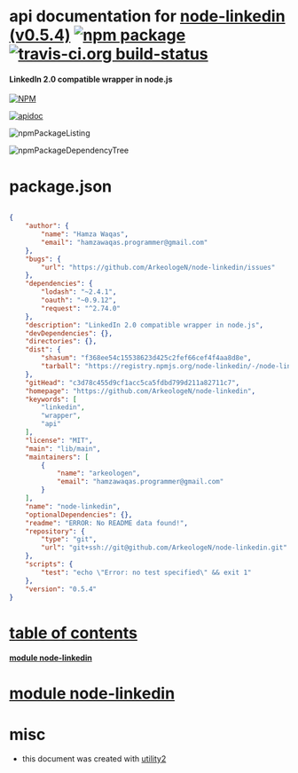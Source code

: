 # api documentation for  [node-linkedin (v0.5.4)](https://github.com/ArkeologeN/node-linkedin)  [![npm package](https://img.shields.io/npm/v/npmdoc-node-linkedin.svg?style=flat-square)](https://www.npmjs.org/package/npmdoc-node-linkedin) [![travis-ci.org build-status](https://api.travis-ci.org/npmdoc/node-npmdoc-node-linkedin.svg)](https://travis-ci.org/npmdoc/node-npmdoc-node-linkedin)
#### LinkedIn 2.0 compatible wrapper in node.js

[![NPM](https://nodei.co/npm/node-linkedin.png?downloads=true)](https://www.npmjs.com/package/node-linkedin)

[![apidoc](https://npmdoc.github.io/node-npmdoc-node-linkedin/build/screenCapture.buildNpmdoc.browser._2Fhome_2Ftravis_2Fbuild_2Fnpmdoc_2Fnode-npmdoc-node-linkedin_2Ftmp_2Fbuild_2Fapidoc.html.png)](https://npmdoc.github.io/node-npmdoc-node-linkedin/build/apidoc.html)

![npmPackageListing](https://npmdoc.github.io/node-npmdoc-node-linkedin/build/screenCapture.npmPackageListing.svg)

![npmPackageDependencyTree](https://npmdoc.github.io/node-npmdoc-node-linkedin/build/screenCapture.npmPackageDependencyTree.svg)



# package.json

```json

{
    "author": {
        "name": "Hamza Waqas",
        "email": "hamzawaqas.programmer@gmail.com"
    },
    "bugs": {
        "url": "https://github.com/ArkeologeN/node-linkedin/issues"
    },
    "dependencies": {
        "lodash": "~2.4.1",
        "oauth": "~0.9.12",
        "request": "^2.74.0"
    },
    "description": "LinkedIn 2.0 compatible wrapper in node.js",
    "devDependencies": {},
    "directories": {},
    "dist": {
        "shasum": "f368ee54c15538623d425c2fef66cef4f4aa8d8e",
        "tarball": "https://registry.npmjs.org/node-linkedin/-/node-linkedin-0.5.4.tgz"
    },
    "gitHead": "c3d78c455d9cf1acc5ca5fdbd799d211a82711c7",
    "homepage": "https://github.com/ArkeologeN/node-linkedin",
    "keywords": [
        "linkedin",
        "wrapper",
        "api"
    ],
    "license": "MIT",
    "main": "lib/main",
    "maintainers": [
        {
            "name": "arkeologen",
            "email": "hamzawaqas.programmer@gmail.com"
        }
    ],
    "name": "node-linkedin",
    "optionalDependencies": {},
    "readme": "ERROR: No README data found!",
    "repository": {
        "type": "git",
        "url": "git+ssh://git@github.com/ArkeologeN/node-linkedin.git"
    },
    "scripts": {
        "test": "echo \"Error: no test specified\" && exit 1"
    },
    "version": "0.5.4"
}
```



# <a name="apidoc.tableOfContents"></a>[table of contents](#apidoc.tableOfContents)

#### [module node-linkedin](#apidoc.module.node-linkedin)



# <a name="apidoc.module.node-linkedin"></a>[module node-linkedin](#apidoc.module.node-linkedin)



# misc
- this document was created with [utility2](https://github.com/kaizhu256/node-utility2)
